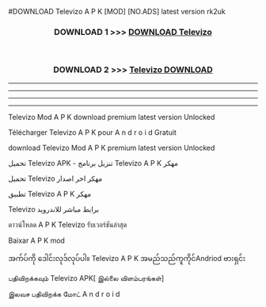 #DOWNLOAD Televizo  A P K [MOD] [NO.ADS] latest version rk2uk



<div align="center">

<h3>DOWNLOAD 1 >>> <a href="https://teeasianyam.web.app?sq=Televizo ">DOWNLOAD Televizo  </a></h3><br>

<h3>DOWNLOAD 2 >>> <a href="https://teeasianyam.web.app?sq=Televizo  ">Televizo   DOWNLOAD </a></h3>

</div>


----------------------------------------------------------

----------------------------------------------------------

----------------------------------------------------------

----------------------------------------------------------


Televizo   Mod A P K download premium latest version Unlocked

Télécharger Televizo   A P K pour A n d r o i d Gratuit

download Televizo   Mod A P K premium latest version Unlocked

تحميل Televizo   APK - تنزيل برنامج Televizo   A P K مهكر

تحميل Televizo   مهكر اخر اصدار

تطبيق Televizo   A P K مهكر

Televizo   برابط مباشر للاندرويد

ดาวน์โหลด A P K Televizo   รับเวอร์ชันล่าสุด

Baixar A P K mod

အက်ပ်ကို ဒေါင်းလုဒ်လုပ်ပါ။ Televizo   A P K အမည်သည်ကူကိုင်Andriod ဗားရှင်း

பதிவிறக்கவும் Televizo   APK[ இல்லை விளம்பரங்கள்] 
 
இலவச பதிவிறக்க மோட் A n d r o i d



